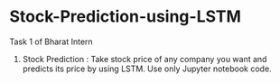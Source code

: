 # Stock-Prediction-using-LSTM
Task 1 of Bharat Intern
1. Stock Prediction :
Take stock price of any company you want and predicts its price by using LSTM. Use only Jupyter notebook code.
